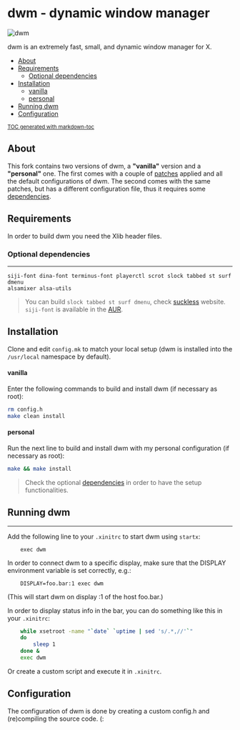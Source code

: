 # dwm - dynamic window manager

![dwm](./dwm.png)

dwm is an extremely fast, small, and dynamic window manager for X.

- [About](#about)
- [Requirements](#requirements)
  * [Optional dependencies](#optional-dependencies)
- [Installation](#installation)
    + [vanilla](#vanilla)
    + [personal](#personal)
- [Running dwm](#running-dwm)
- [Configuration](#configuration)

<small><a href='http://ecotrust-canada.github.io/markdown-toc/'>TOC generated with markdown-toc</a></small>

## About

This fork contains two versions of dwm, a __"vanilla"__ version
and a __"personal"__ one. The first comes with a couple of 
[patches](./patches) applied and all the default configurations
of dwm. The second comes with the same patches, but has a
different configuration file, thus it requires some
[dependencies](#optional-dependencies).

## Requirements
In order to build dwm you need the Xlib header files.


### Optional dependencies
-----------

```
siji-font dina-font terminus-font playerctl scrot slock tabbed st surf dmenu
alsamixer alsa-utils
```

> You can build `slock tabbed st surf dmenu`, check
  [suckless](https://suckless.org) website. `siji-font` is available in the
  [AUR](https://aur.archlinux.org/packages/siji-git).


## Installation
Clone and edit `config.mk` to match your local setup (dwm is installed into
the `/usr/local` namespace by default).

#### vanilla

Enter the following commands to build and install dwm (if necessary as root):

```sh
rm config.h
make clean install
```

#### personal

Run the next line to build and install dwm with my personal configuration
(if necessary as root):

```sh
make && make install
```

> Check the optional [dependencies](#optional-dependencies) in order
  to have the setup functionalities.

## Running dwm
-----------
Add the following line to your `.xinitrc` to start dwm using `startx`:

```
    exec dwm
```

In order to connect dwm to a specific display, make sure that
the DISPLAY environment variable is set correctly, e.g.:

```
    DISPLAY=foo.bar:1 exec dwm
```

(This will start dwm on display :1 of the host foo.bar.)

In order to display status info in the bar, you can do something
like this in your `.xinitrc`:

```sh
    while xsetroot -name "`date` `uptime | sed 's/.*,//'`"
    do
    	sleep 1
    done &
    exec dwm
```

Or create a custom script and execute it in `.xinitrc`.


## Configuration
The configuration of dwm is done by creating a custom config.h
and (re)compiling the source code. (:

